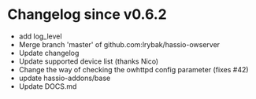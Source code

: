 # Changelog since v0.6.2
- add log_level 
- Merge branch 'master' of github.com:lrybak/hassio-owserver 
- Update changelog 
- Update supported device list (thanks Nico) 
- Change the way of checking the owhttpd config parameter (fixes #42) 
- update hassio-addons/base 
- Update DOCS.md 
